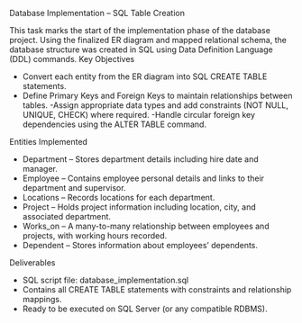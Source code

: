 Database Implementation – SQL Table Creation

This task marks the start of the implementation phase of the database project.
Using the finalized ER diagram and mapped relational schema, the database structure was created in SQL using Data Definition Language (DDL) commands.
Key Objectives
- Convert each entity from the ER diagram into SQL CREATE TABLE statements.
- Define Primary Keys and Foreign Keys to maintain relationships between tables.
-Assign appropriate data types and add constraints (NOT NULL, UNIQUE, CHECK) where required.
-Handle circular foreign key dependencies using the ALTER TABLE command.

Entities Implemented

- Department – Stores department details including hire date and manager.
- Employee – Contains employee personal details and links to their department and supervisor.
- Locations – Records locations for each department.
- Project – Holds project information including location, city, and associated department.
- Works_on – A many-to-many relationship between employees and projects, with working hours recorded.
- Dependent – Stores information about employees’ dependents.

Deliverables
- SQL script file: database_implementation.sql
- Contains all CREATE TABLE statements with constraints and relationship mappings.
- Ready to be executed on SQL Server (or any compatible RDBMS).
